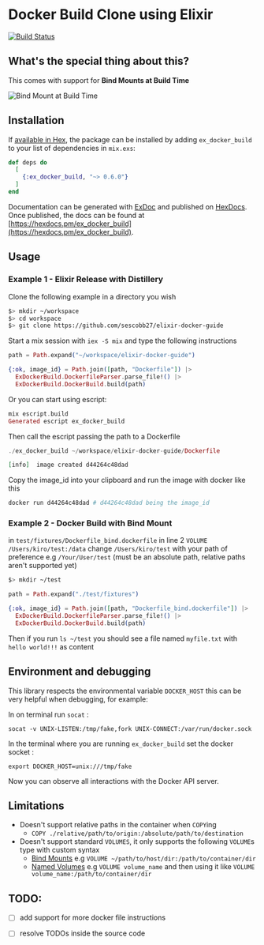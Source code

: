 # Docker Build Clone using Elixir

[![Build Status](https://travis-ci.org/esl/ex_docker_build.svg?branch=master)](https://travis-ci.org/esl/ex_docker_build)

## What's the special thing about this?

This comes with support for **Bind Mounts at Build Time**

![Bind Mount at Build Time](https://user-images.githubusercontent.com/31992054/46028189-d2b73300-c0e7-11e8-9c78-3575f652bc98.png)

## Installation

If [available in Hex](https://hex.pm/docs/publish), the package can be installed
by adding `ex_docker_build` to your list of dependencies in `mix.exs`:

```elixir
def deps do
  [
    {:ex_docker_build, "~> 0.6.0"}
  ]
end
```

Documentation can be generated with [ExDoc](https://github.com/elixir-lang/ex_doc)
and published on [HexDocs](https://hexdocs.pm). Once published, the docs can
be found at [https://hexdocs.pm/ex_docker_build](https://hexdocs.pm/ex_docker_build).

## Usage


### Example 1 - **Elixir Release with Distillery**

Clone the following example in a directory you wish

```sh
$> mkdir ~/workspace
$> cd workspace
$> git clone https://github.com/sescobb27/elixir-docker-guide
```

Start a mix session with `iex -S mix` and type the following instructions

```ex
path = Path.expand("~/workspace/elixir-docker-guide")

{:ok, image_id} = Path.join([path, "Dockerfile"]) |>
  ExDockerBuild.DockerfileParser.parse_file!() |>
  ExDockerBuild.DockerBuild.build(path)
```

Or you can start using escript:

```ex
mix escript.build
Generated escript ex_docker_build
```

Then call the escript passing the path to a Dockerfile

```ex
./ex_docker_build ~/workspace/elixir-docker-guide/Dockerfile

[info]  image created d44264c48dad
```

Copy the image_id into your clipboard and run the image with docker like this

```sh
docker run d44264c48dad # d44264c48dad being the image_id
```

### Example 2 - **Docker Build with Bind Mount**

in `test/fixtures/Dockerfile_bind.dockerfile` in line 2 `VOLUME /Users/kiro/test:/data`
change `/Users/kiro/test` with your path of preference e.g `/Your/User/test`
(must be an absolute path, relative paths aren't supported yet)

```sh
$> mkdir ~/test
```

```ex
path = Path.expand("./test/fixtures")

{:ok, image_id} = Path.join([path, "Dockerfile_bind.dockerfile"]) |>
  ExDockerBuild.DockerfileParser.parse_file!() |>
  ExDockerBuild.DockerBuild.build(path)
```

Then if you run `ls ~/test` you should see a file named `myfile.txt` with
`hello world!!!` as content

## Environment and debugging

This library respects the environmental variable `DOCKER_HOST` this can be 
very helpful when debugging, for example: 

In on terminal run `socat` :

```
socat -v UNIX-LISTEN:/tmp/fake,fork UNIX-CONNECT:/var/run/docker.sock
```

In the terminal where you are running `ex_docker_build` set the docker socket :

```
export DOCKER_HOST=unix:///tmp/fake
```

Now you can observe all interactions with the Docker API server.


## Limitations

- Doesn't support relative paths in the container when `COPY`ing
  - `COPY ./relative/path/to/origin:/absolute/path/to/destination`
- Doesn't support standard `VOLUMES`, it only supports the following `VOLUME`s type
with custom syntax
  - [Bind Mounts](https://docs.docker.com/storage/bind-mounts/) e.g `VOLUME ~/path/to/host/dir:/path/to/container/dir`
  - [Named Volumes](https://docs.docker.com/storage/volumes/) e.g `VOLUME volume_name` and then using it like `VOLUME volume_name:/path/to/container/dir`

## TODO:

- [ ] add support for more docker file instructions
- [ ] resolve TODOs inside the source code

